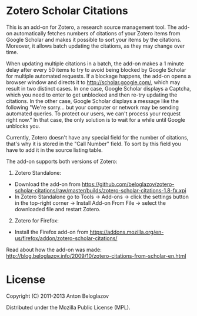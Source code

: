 # Zotero Scholar Citations

This is an add-on for Zotero, a research source management tool. The add-on automatically fetches numbers of citations of your Zotero items from Google Scholar and makes it possible to sort your items by the citations. Moreover, it allows batch updating the citations, as they may change over time.

When updating multiple citations in a batch, the add-on makes a 1 minute delay after every 50 items to try to avoid being blocked by Google Scholar for multiple automated requests. If a blockage happens, the add-on opens a browser window and directs it to http://scholar.google.com/, which may result in two distinct cases. In one case, Google Scholar displays a Captcha, which you need to enter to get unblocked and then re-try updating the citations. In the other case, Google Scholar displays a message like the following "We're sorry... but your computer or network may be sending automated queries. To protect our users, we can't process your request right now." In that case, the only solution is to wait for a while until Google unblocks you.

Currently, Zotero doesn't have any special field for the number of citations, that's why it is stored in the "Call Number" field. To sort by this field you have to add it in the source listing table.

The add-on supports both versions of Zotero:

1. Zotero Standalone: 
  - Download the add-on from https://github.com/beloglazov/zotero-scholar-citations/raw/master/builds/zotero-scholar-citations-1.8-fx.xpi
  - In Zotero Standalone go to Tools -> Add-ons -> click the settings button in the top-right corner -> Install Add-on From File -> select the downloaded file and restart Zotero.
2. Zotero for Firefox:
  - Install the Firefox add-on from https://addons.mozilla.org/en-us/firefox/addon/zotero-scholar-citations/

Read about how the add-on was made: http://blog.beloglazov.info/2009/10/zotero-citations-from-scholar-en.html

# License

Copyright (C) 2011-2013 Anton Beloglazov

Distributed under the Mozilla Public License (MPL).

